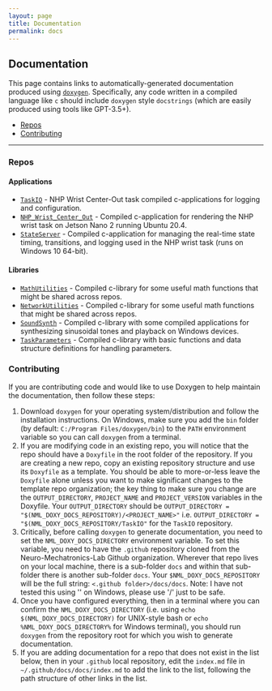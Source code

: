 ```yaml
---
layout: page
title: Documentation
permalink: docs
---
```


## Documentation ##
This page contains links to automatically-generated documentation produced using [`doxygen`](https://doxygen.nl/download.html). Specifically, any code written in a compiled language like `c` should include `doxygen` style `docstrings` (which are easily produced using tools like GPT-3.5+).  
* [Repos](#repos)
* [Contributing](#contributing)

---

### Repos ###
#### Applications ####
* [`TaskIO`]({{site.baseurl}}/docs/TaskIO/html/index.html) - NHP Wrist Center-Out task compiled c-applications for logging and configuration. 
* [`NHP_Wrist_Center_Out`]({{site.baseurl}}/docs/NHP_Wrist_Center_Out/html/index.html) - Compiled c-application for rendering the NHP wrist task on Jetson Nano 2 running Ubuntu 20.4.  
* [`StateServer`]({{site.baseurl}}/docs/StateServer/html/index.html) - Compiled c-application for managing the real-time state timing, transitions, and logging used in the NHP wrist task (runs on Windows 10 64-bit).  

#### Libraries ####
* [`MathUtilities`]({{site.baseurl}}/docs/MathUtilities/html/index.html) - Compiled c-library for some useful math functions that might be shared across repos.  
* [`NetworkUtilities`]({{site.baseurl}}/docs/NetworkUtilities/html/index.html) - Compiled c-library for some useful math functions that might be shared across repos.  
* [`SoundSynth`]({{site.baseurl}}/docs/SoundSynth/html/index.html) - Compiled c-library with some compiled applications for synthesizing sinusoidal tones and playback on Windows devices.  
* [`TaskParameters`]({{site.baseurl}}/docs/TaskParameters/html/index.html) - Compiled c-library with basic functions and data structure definitions for handling parameters.  

### Contributing ###
If you are contributing code and would like to use Doxygen to help maintain the documentation, then follow these steps:  
1. Download `doxygen` for your operating system/distribution and follow the installation instructions. On Windows, make sure you add the `bin` folder (by default: `C:/Program Files/doxygen/bin`) to the `PATH` environment variable so you can call `doxygen` from a terminal.  
2. If you are modifying code in an existing repo, you will notice that the repo should have a `Doxyfile` in the root folder of the repository.  If you are creating a new repo, copy an existing repository structure and use its `Doxyfile` as a template. You should be able to more-or-less leave the `Doxyfile` alone unless you want to make significant changes to the template repo organization; the key thing to make sure you change are the `OUTPUT_DIRECTORY`, `PROJECT_NAME` and `PROJECT_VERSION` variables in the Doxyfile. Your `OUTPUT_DIRECTORY` should be `OUTPUT_DIRECTORY = "$(NML_DOXY_DOCS_REPOSITORY)/<PROJECT_NAME>"` i.e. `OUTPUT_DIRECTORY = "$(NML_DOXY_DOCS_REPOSITORY/TaskIO"` for the `TaskIO` repository.  
3. Critically, before calling `doxygen` to generate documentation, you need to set the `NML_DOXY_DOCS_DIRECTORY` environment variable. To set this variable, you need to have the `.github` repository cloned from the Neuro-Mechatronics-Lab Github organization. Wherever that repo lives on your local machine, there is a sub-folder `docs` and within that sub-folder there is another sub-folder `docs`. Your `$NML_DOXY_DOCS_REPOSITORY` will be the full string: `<.github folder>/docs/docs`. Note: I have not tested this using '\' on Windows, please use '/' just to be safe.  
4. Once you have configured everything, then in a terminal where you can confirm the `NML_DOXY_DOCS_DIRECTORY` (i.e. using `echo $(NML_DOXY_DOCS_DIRECTORY)` for UNIX-style bash or `echo %NML_DOXY_DOCS_DIRECTORY%` for Windows terminal), you should run `doxygen` from the repository root for which you wish to generate documentation.  
5. If you are adding documentation for a repo that does not exist in the list below, then in your `.github` local repository, edit the `index.md` file in `~/.github/docs/docs/index.md` to add the link to the list, following the path structure of other links in the list.  
